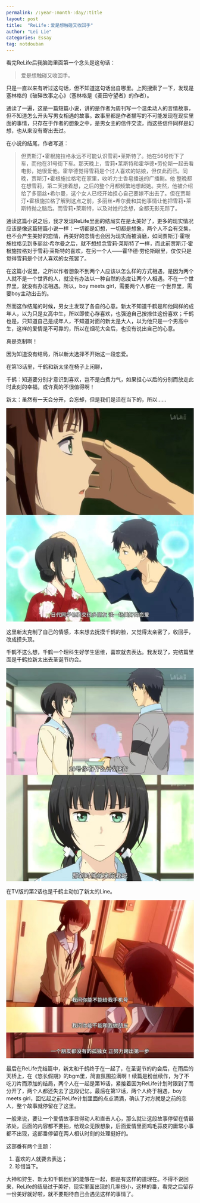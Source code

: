 ```yaml
---
permalink: /:year-:month-:day/:title
layout: post
title:  "ReLife：爱是想触碰又收回手"
author: "Lei Lie"
categories: Essay
tag: notdouban
---
```


看完ReLife后我脑海里面第一个念头是这句话：

> 爱是想触碰又收回手。

只是一直以来有听过这句话，但不知道这句话出自哪里。上网搜索了一下，发现是塞林格的《破碎故事之心》（塞林格是《麦田守望者》的作者）。

通读了一遍，这是一篇短篇小说，讲的是作者为周刊写一个温柔动人的言情故事，但不知道怎么开头写男女相遇的故事。故事里都是作者描写的不可能发现在现实里面的事情，只存在于作者的想象之中，是男女主的信件交流，而这些信件同样是幻想，也从来没有寄出去过。

在小说的结尾，作者写道：

> 但贾斯汀•霍根施拉格永远不可能认识雪莉•莱斯特了。她在56号街下了车，而他在31号街下车。那天晚上，雪莉•莱斯特和霍华德•劳伦斯一起去看电影，她很爱他。霍华德觉得雪莉是个讨人喜欢的姑娘，但仅此而已。同晚，贾斯汀•霍根施拉格宅在家里，收听力士香皂播送的广播剧。他
整晚都在想雪莉，第二天接着想，之后的整个月都频繁地想起她。突然，他被介绍给了多丽丝•希尔曼，这个女人已经开始担心自己要嫁不出去了。但在贾斯汀•霍根施拉格了解到这点之前，多丽丝•希尔曼和其他事情让他把雪莉•莱斯特抛之脑后。而雪莉•莱斯特，以及对她的念想，全都无影无踪了。

通读这篇小说之后，我才发现ReLife里面的结局实在是太美好了，更多的现实情况应该是像这篇短篇小说一样：一切都是幻想，一切都是想象，两个人不会有交集，也不会产生美好的恋情，再美好的恋情也会因为现实而被消磨，如同贾斯汀·霍根施拉格见到多丽丝·希尔曼之后，就不想想念雪莉·莱斯特了一样，而此前贾斯汀·霍根施拉格对于雪莉·莱斯特的喜欢，在另一个人——霍华德·劳伦斯眼里，仅仅只是觉得雪莉是个讨人喜欢的女孩罢了。

在这篇小说里，之所以作者想象不到两个人应该以怎么样的方式相遇，是因为两个人就不是一个世界的人，就没有办法以一种自然的态度让两个人相遇。不在一个世界里，就没有办法相遇。所以，boy meets girl，需要两个人都在一个世界里，需要boy主动出击的。

然而这作结尾的时候，男女主发现了各自的心意。新太不知道千鹤是和他同样的成年人，以为只是女高中生，所以即使心存喜欢，也强迫自己按捺住这份喜欢；千鹤也是，只知道自己是成年人，不知道对面的新太是大人，以为他只是一个男高中生，这样的爱情是不可靠的，所以在烟花大会后，也没有说出自己的心意。

真是克制啊！

因为知道没有结局，所以新太选择不开始这一段恋爱。

在第13话里，千鹤和新太坐在椅子上闲聊，

千鹤：知道要分别才意识到喜欢，岂不是白费力气，如果担心以后的分别而放走此时此刻的幸福，或许真的不很值得啊！

新太：虽然有一天会分开，会忘却，但是我们是活在当下的，所以……

![img1](../images/img-2023-02-18/img1.jpg)

这里新太克制了自己的情感，本来想去抚摸千鹤的脸，又觉得太亲密了，收回手，改成摸头顶。

千鹤不这么想，千鹤一个理科生好学生思维，喜欢就去表达。我发现了，完结篇里面是千鹤拉新太出去圣诞节约会。

![img2](../images/img-2023-02-18/img2.jpg)

在TV版的第2话也是千鹤主动加了新太的Line。

![img3](../images/img-2023-02-18/img3.jpg)

最后在ReLife完结篇中，新太和千鹤终于在一起了，在圣诞节的约会后，在雨后的天桥上，在《悠长假期》的bgm里，简直氛围拉满啊！续篇是粉丝续作，为了不吃刀片而添加的结局，两个人在一起是第16话，紧接着因为ReLife计划时限到了而分开了，两个人都还失去了这段记忆。最后在第17话，两个人终于相遇，boy meets girl，回忆起之前ReLife计划里面的点点滴滴，确认了对方就是之前的恋人，整个故事就停留在了这里。

一般来说，要让一个爱情故事显得动人和直击人心，那么就让这段故事停留在情最浓处，后面的内容都不要拍，给观众无限想象，后面爱情里面鸡毛蒜皮的庸常小事都不出现，这部番停留在两人相认时刻的处理挺好的。

这部番有两个主题：

1. 喜欢的人就要去表达；
2. 珍惜当下。

大神和狩生、新太和千鹤他们的能够在一起，都是有这样的道理在。不得不说回来，ReLife的结局过于美好，现实里面出现的几率很小，这样的番，看完之后留存一份美好就好啦，就不要期待自己会遇见这样的事情了。